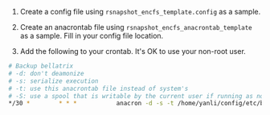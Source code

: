 1. Create a config file using `rsnapshot_encfs_template.config` as a
   sample.

2. Create an anacrontab file using
   `rsnapshot_encfs_anacrontab_template` as a sample. Fill in your
   config file location.

3. Add the following to your crontab. It's OK to use your non-root user.
  ```bash
# Backup bellatrix
# -d: don't deamonize
# -s: serialize execution
# -t: use this anacrontab file instead of system's
# -S: use a spool that is writable by the current user if running as non-root
*/30 *        * * *           anacron -d -s -t /home/yanli/config/etc/bellatrix-anacrontab -S /home/yanli/.anacron/spool
```

